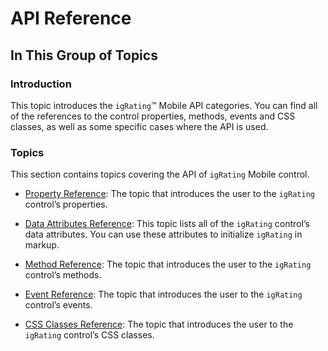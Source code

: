 ﻿<!--
|metadata|
{
    "fileName": "igrating-api-reference",
    "controlName": "igRatingMobile",
    "tags": ["API"]
}
|metadata|
-->

# API Reference

## In This Group of Topics

### Introduction

This topic introduces the `igRating`™ Mobile API categories. You can find all of the references to the control properties, methods, events and CSS classes, as well as some specific cases where the API is used.

### Topics

This section contains topics covering the API of `igRating` Mobile control.

- [Property Reference](igRating-Property-Reference.html): The topic that introduces the user to the `igRating` control’s properties.
    
- [Data Attributes Reference](igRating-Data-Attributes-Reference.html): This topic lists all of the `igRating` control’s data attributes. You can use these attributes to initialize `igRating` in markup.

- [Method Reference](igRating-Method-Reference.html): The topic that introduces the user to the `igRating` control’s methods.

- [Event Reference](igRating-Event-Reference.html): The topic that introduces the user to the `igRating` control’s events.

- [CSS Classes Reference](igRating-Classes-Reference.html): The topic that introduces the user to the `igRating` control’s CSS classes.





 

 


